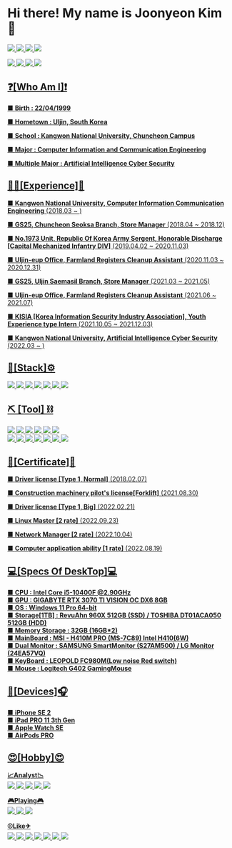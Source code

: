 # Hi there! My name is Joonyeon Kim 👋
<a href="https://www.instagram.com/22._.jr" target="_blank"><img src="https://img.shields.io/badge/22._.jr-e4405f?style=flat-square&logo=Instagram&logoColor=black"/> <a href="https://www.facebook.com/GaveKite" target="_blank"><img src="https://img.shields.io/badge/Kimjoonyeon-blue?style=flat-square&logo=Facebook&logoColor=white"/>  <a href="https://user-images.githubusercontent.com/91503825/148906514-5a571adc-663d-42cc-a24a-4728b11cd576.jpg" target="_blank"><img src="https://img.shields.io/badge/yeon8227-ffcd00?style=flat-square&logo=kakaotalk&logoColor=black"/>  <a href="https://user-images.githubusercontent.com/91503825/148907439-a8120bc1-74e8-4e0c-90d7-3f8f98ee0a82.jpg" target="_blank"><img src="https://img.shields.io/badge/GaveKite-26a5e4?style=flat-square&logo=Telegram&logoColor=black"/> 
  
  <a href="https://www.naver.com" target="_blank"><img src="https://img.shields.io/badge/yeon8227@naver.com-03c75a?style=flat-square&logo=naver&logoColor=white"/>  <a href="https://www.google.com" target="_blank"><img src="https://img.shields.io/badge/kimjoonyeon8227@gmail.com-ea4335?style=flat-square&logo=Gmail&logoColor=black"/>  <img src="https://img.shields.io/badge/ 준연 2979 -5865f2?style=flat-square&logo=discord&logoColor=white"/> <img src="https://img.shields.io/badge/KimJoonYeon-004680?style=flat-square&logo=TeamViewer&logoColor=white"/> <br>

## ❓[Who Am I]❗
■ **Birth : 22/04/1999**    

■ **Hometown : Uljin, South Korea**
    
■ **School : Kangwon National University, Chuncheon Campus**

■ **Major : Computer Information and Communication Engineering**

■ **Multiple Major : Artificial Intelligence Cyber Security**
<br>


## 👷‍♂️[Experience]💪
■ **Kangwon National University, Computer Information Communication Engineering** (2018.03 ~ )

■ **GS25, Chuncheon Seoksa Branch, Store Manager** (2018.04 ~ 2018.12)

■ **No.1973 Unit, Republic Of Korea Army Sergent, Honorable Discharge** **[Capital Mechanized Infantry DIV]** (2019.04.02 ~ 2020.11.03)

■ **Uljin-eup Office, Farmland Registers Cleanup Assistant** (2020.11.03 ~ 2020.12.31)

■ **GS25, Uljin Saemasil Branch, Store Manager** (2021.03 ~ 2021.05)

■ **Uljin-eup Office, Farmland Registers Cleanup Assistant** (2021.06 ~ 2021.07)

■ **KISIA [Korea Information Security Industry Association], Youth Experience type Intern** (2021.10.05 ~ 2021.12.03)

■ **Kangwon National University, Artificial Intelligence Cyber Security** (2022.03 ~ )<br>

## 🧱[Stack]⚙
<img src="https://img.shields.io/badge/Bash-FCC624?style=flat-square&logo=Linux&logoColor=black"/> <img src="https://img.shields.io/badge/Java-007396?style=flat-square&logo=java&logoColor=black"/> <img src="https://img.shields.io/badge/C-A8B9CC?style=flat-square&logo=C&logoColor=orange"/> <img src="https://img.shields.io/badge/Python-3776AB?style=flat-square&logo=python&logoColor=white"/> <img src="https://img.shields.io/badge/HTML5-E34F26?style=flat-square&logo=HTML5&logoColor=white"/> <img src="https://img.shields.io/badge/CSS3-1572B6?style=flat-square&logo=CSS3&logoColor=white"/> <img src="https://img.shields.io/badge/Assembly-007AAC?style=flat-square&logo=AssemblyScript&logoColor=black"/> <br>



## ⛏ [Tool] ⛓
<img src="https://img.shields.io/badge/Git-f05032?style=flat-square&logo=Git&logoColor=white"/> 
  <img src="https://img.shields.io/badge/GitHub-181717?style=flat-square&logo=GitHub&logoColor=white"/> 
  <img src="https://img.shields.io/badge/Sublime Text-ff9800?style=flat-square&logo=Sublime Text&logoColor=white"/> 
  <img src="https://img.shields.io/badge/Oracle-F80000?style=flat-square&logo=oracle&logoColor=black"/> 
  <img src="https://img.shields.io/badge/Eclipse-2c2255?style=flat-square&logo=Eclipse IDE&logoColor=white"/> 
  <img src="https://img.shields.io/badge/Visual Studio-5c2d91?style=flat-square&logo=Visual Studio&logoColor=white"/> <br>
<img src="https://img.shields.io/badge/Excel-217346?style=flat-square&logo=Microsoft Excel&logoColor=white"/>
<img src="https://img.shields.io/badge/Access-a4373a?style=flat-square&logo=Microsoft Access&logoColor=white"/>
<img src="https://img.shields.io/badge/Word-2b579a?style=flat-square&logo=Microsoft Word&logoColor=white"/>
<img src="https://img.shields.io/badge/PPT-b7472a?style=flat-square&logo=Microsoft PowerPoint&logoColor=white"/>
<img src="https://img.shields.io/badge/Zoom-2d8cff?style=flat-square&logo=Zoom&logoColor=white"/>
<img src="https://img.shields.io/badge/OBS-302E31?style=flat-square&logo=OBS Studio&logoColor=white"/>
<img src="https://img.shields.io/badge/PUTTY-4d4d4d?style=flat-square&logo=Windows Terminal&logoColor=white"/><br>   
    
## 📰[Certificate]📰
■ **Driver license [Type 1, Normal]** (2018.02.07)

■ **Construction machinery pilot's license[Forklift]** (2021.08.30)

■ **Driver license [Type 1, Big]** (2022.02.21)

■ **Linux Master [2 rate]** (2022.09.23)

■ **Network Manager [2 rate]** (2022.10.04)

■ **Computer application ability [1 rate]** (2022.08.19) <br>
    
## 💻[Specs Of DeskTop]💻
■ **CPU : Intel Core i5-10400F @2.90GHz**<br>
■ **GPU : GIGABYTE RTX 3070 TI VISION OC DX6 8GB**<br> 
■ **OS : Windows 11 Pro 64-bit**<br>
■ **Storage[1TB] : RevuAhn 960X 512GB (SSD) / TOSHIBA DT01ACA050 512GB (HDD)**<br>
■ **Memory Storage : 32GB (16GB*2)**<br> 
■ **MainBoard : MSI - H410M PRO (MS-7C89) Intel H410(6W)**<br>
■ **Dual Monitor : SAMSUNG SmartMonitor (S27AM500) / LG Monitor (24EA57VQ)**<br>
■ **KeyBoard : LEOPOLD FC980M(Low noise Red switch)**<br>
■ **Mouse : Logitech G402 GamingMouse**<br>
    
## 📱[Devices]🎧
■ **iPhone SE 2** <br>
■ **iPad PRO 11 3th Gen**<br>
■ **Apple Watch SE**<br>
■ **AirPods PRO**<br>

## 😍[Hobby]😍
**📈Analyst📉** <br>
<img src="https://img.shields.io/badge/Klaytn-blue?style=flat-square&logo=Kakao&logoColor=white"/> <img src="https://img.shields.io/badge/KlaySwap-orange?style=flat-square&logo=Kakao&logoColor=white"/> <img src="https://img.shields.io/badge/Ethereum-3c3c3d?style=flat-square&logo=Ethereum&logoColor=white"/> <img src="https://img.shields.io/badge/Samsung-1428a0?style=flat-square&logo=Samsung&logoColor=white"/> <img src="https://img.shields.io/badge/Apple-000000?style=flat-square&logo=Apple&logoColor=white"/> <br>

**🎮Playing🎮** <br>
<img src="https://img.shields.io/badge/LOL-d32936?style=flat-square&logo=Riot Games&logoColor=white"/> <img src="https://img.shields.io/badge/StarCraft-148eff?style=flat-square&logo=Battle.net&logoColor=white"/> <img src="https://img.shields.io/badge/PUBG-000000?style=flat-square&logo=Steam&logoColor=white"/> <br>

**⚾Like✈** <br>
<img src="https://img.shields.io/badge/Drive-05141f?style=flat-square&logo=Kia&logoColor=white"/> 
  <img src="https://img.shields.io/badge/Trip-ff5a5f?style=flat-square&logo=Airbnb&logoColor=white"/> 
  <img src="https://img.shields.io/badge/Melon-green?style=flat-square&logo=Apple Music&logoColor=white"/> 
  <img src="https://img.shields.io/badge/YouTube-ff0000?style=flat-square&logo=Youtube&logoColor=white"/> 
  <img src="https://img.shields.io/badge/Netflix-e50914?style=flat-square&logo=Netflix&logoColor=white"/> 
    <img src="https://img.shields.io/badge/BaseBall-041e42?style=flat-square&logo=MLB&logoColor=white"/>
    <img src="https://img.shields.io/badge/EPL-360d3a?style=flat-square&logo=Premier League&logoColor=white"/>
